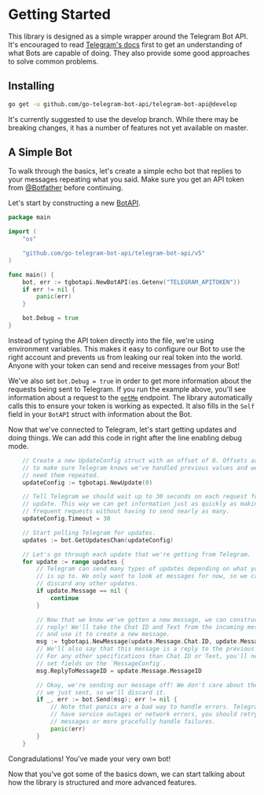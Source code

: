 # Getting Started

This library is designed as a simple wrapper around the Telegram Bot API.
It's encouraged to read [Telegram's docs][telegram-docs] first to get an
understanding of what Bots are capable of doing. They also provide some good
approaches to solve common problems.

[telegram-docs]: https://core.telegram.org/bots

## Installing

```bash
go get -u github.com/go-telegram-bot-api/telegram-bot-api@develop
```

It's currently suggested to use the develop branch. While there may be breaking
changes, it has a number of features not yet available on master.

## A Simple Bot

To walk through the basics, let's create a simple echo bot that replies to your
messages repeating what you said. Make sure you get an API token from
[@Botfather][botfather] before continuing.

Let's start by constructing a new [BotAPI][bot-api-docs].

[botfather]: https://t.me/Botfather
[bot-api-docs]: https://pkg.go.dev/github.com/go-telegram-bot-api/telegram-bot-api/v5?tab=doc#BotAPI

```go
package main

import (
    "os"

    "github.com/go-telegram-bot-api/telegram-bot-api/v5"
)

func main() {
    bot, err := tgbotapi.NewBotAPI(os.Getenv("TELEGRAM_APITOKEN"))
    if err != nil {
        panic(err)
    }

    bot.Debug = true
}
```

Instead of typing the API token directly into the file, we're using
environment variables. This makes it easy to configure our Bot to use the right
account and prevents us from leaking our real token into the world. Anyone with
your token can send and receive messages from your Bot!

We've also set `bot.Debug = true` in order to get more information about the
requests being sent to Telegram. If you run the example above, you'll see
information about a request to the [`getMe`][get-me] endpoint. The library
automatically calls this to ensure your token is working as expected. It also
fills in the `Self` field in your `BotAPI` struct with information about the
Bot.

Now that we've connected to Telegram, let's start getting updates and doing
things. We can add this code in right after the line enabling debug mode.

[get-me]: https://core.telegram.org/bots/api#getme

```go
    // Create a new UpdateConfig struct with an offset of 0. Offsets are used
    // to make sure Telegram knows we've handled previous values and we don't
    // need them repeated.
    updateConfig := tgbotapi.NewUpdate(0)

    // Tell Telegram we should wait up to 30 seconds on each request for an
    // update. This way we can get information just as quickly as making many
    // frequent requests without having to send nearly as many.
    updateConfig.Timeout = 30

    // Start polling Telegram for updates.
    updates := bot.GetUpdatesChan(updateConfig)

    // Let's go through each update that we're getting from Telegram.
    for update := range updates {
        // Telegram can send many types of updates depending on what your Bot
        // is up to. We only want to look at messages for now, so we can
        // discard any other updates.
        if update.Message == nil {
            continue
        }

        // Now that we know we've gotten a new message, we can construct a
        // reply! We'll take the Chat ID and Text from the incoming message
        // and use it to create a new message.
        msg := tgbotapi.NewMessage(update.Message.Chat.ID, update.Message.Text)
        // We'll also say that this message is a reply to the previous message.
        // For any other specifications than Chat ID or Text, you'll need to
        // set fields on the `MessageConfig`.
        msg.ReplyToMessageID = update.Message.MessageID

        // Okay, we're sending our message off! We don't care about the message
        // we just sent, so we'll discard it.
        if _, err := bot.Send(msg); err != nil {
            // Note that panics are a bad way to handle errors. Telegram can
            // have service outages or network errors, you should retry sending
            // messages or more gracefully handle failures.
            panic(err)
        }
    }
```

Congradulations! You've made your very own bot!

Now that you've got some of the basics down, we can start talking about how the
library is structured and more advanced features.
